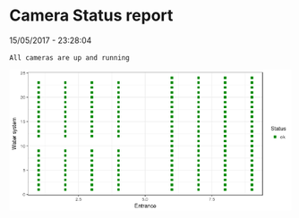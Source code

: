 Camera Status report
================
15/05/2017 - 23:28:04

    All cameras are up and running

![](camreport_files/figure-markdown_github/unnamed-chunk-2-1.png)

